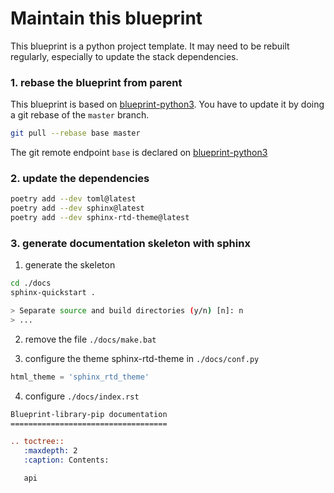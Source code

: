 # Maintain this blueprint

This blueprint is a python project template. It may need to be rebuilt regularly, especially to update the stack dependencies.

### 1. rebase the blueprint from parent

This blueprint is based on [blueprint-python3](https://github.com/FabienArcellier/blueprint-python3). You have to update it by doing a git rebase of the `master` branch.

```bash
git pull --rebase base master
```

The git remote endpoint `base` is declared on [blueprint-python3](https://github.com/FabienArcellier/blueprint-python3)

### 2. update the dependencies

```bash
poetry add --dev toml@latest
poetry add --dev sphinx@latest
poetry add --dev sphinx-rtd-theme@latest
```

### 3. generate documentation skeleton with sphinx

1. generate the skeleton

```bash
cd ./docs
sphinx-quickstart .

> Separate source and build directories (y/n) [n]: n
> ...
```

2. remove the file `./docs/make.bat`

3. configure the theme sphinx-rtd-theme in `./docs/conf.py`

```python
html_theme = 'sphinx_rtd_theme'
```

4. configure `./docs/index.rst`

```rst
Blueprint-library-pip documentation
===================================

.. toctree::
   :maxdepth: 2
   :caption: Contents:

   api
```
